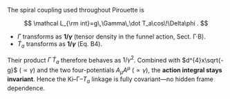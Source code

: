 The spiral coupling used throughout Pirouette is

$$
\mathcal L_{\rm int}=g\,\Gamma\,\dot T_a\cos\!\Delta\phi .
$$

* $\Gamma$ transforms as **$1/\gamma$** (tensor density in the funnel action, Sect. Γ·B).
* $\dot T_a$ transforms as **$1/\gamma$** (Eq. B4).

Their product $\Gamma\,\dot T_a$ therefore behaves as $1/\gamma^{2}$.
Combined with $d^{4}x\sqrt{-g}$ ($\propto\gamma$) and the two four-potentials $A_\mu A^\mu$ ($\propto\gamma$), the **action integral stays invariant**.
Hence the Ki–Γ–$T_a$ linkage is fully covariant—no hidden frame dependence.
